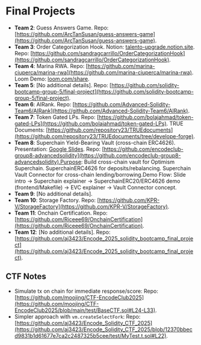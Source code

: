 # Final Projects

- **Team 2**: Guess Answers Game. Repo: [https://github.com/ArcTanSusan/guess-answers-game](https://github.com/ArcTanSusan/guess-answers-game).
- **Team 3**: Order Categorization Hook. Notion: [talento-upgrade.notion.site](https://talento-upgrade.notion.site/Project-Solidity-Pre-Swap-Order-Categorization-MVP-Hook-1bfcabbcfb8a80b6999de84c2a2b0640). Repo: [https://github.com/sandragcarrillo/OrderCategorizationHook](https://github.com/sandragcarrillo/OrderCategorizationHook).
- **Team 4**: Marina RWA. Repo: [https://github.com/marina-ciuperca/marina-rwa](https://github.com/marina-ciuperca/marina-rwa). Loom Demo: [loom.com/share](https://www.loom.com/share/2d3e41978abe4224a0829642b2b09507?sid=ccd301ce-9c59-42f5-aa5a-f9a6586835a3).
- **Team 5**: [No additional details]. Repo: [https://github.com/solidity-bootcamp-group-5/final-project](https://github.com/solidity-bootcamp-group-5/final-project).
- **Team 6**: AIRank. Repo: [https://github.com/Advanced-Solidity-Team6/AIRank](https://github.com/Advanced-Solidity-Team6/AIRank).
- **Team 7**: Token Gated LPs. Repo: [https://github.com/bolajahmad/token-gated-LPs](https://github.com/bolajahmad/token-gated-LPs). TRUE Documents: [https://github.com/repository23/TRUEdocuments](https://github.com/repository23/TRUEdocuments/tree/develope-forge).
- **Team 8**: Superchain Yield-Bearing Vault (cross-chain ERC4626). Presentation: [Google Slides](https://docs.google.com/presentation/d/1zeFR76919Vh_JApn1OIfDRfyhGfTzXGVLTZvCctWpvE/edit). Repo: [https://github.com/encodeclub-group8-advancedsolidity](https://github.com/encodeclub-group8-advancedsolidity).Purpose: Build cross-chain vault for Optimism Superchain. SuperchainERC4626 for deposits/rebalancing. Superchain Vault Connector for cross-chain lending/borrowing.Demo Flow: Slide intro → Superchain explainer → SuperchainERC20/ERC4626 demo (frontend/Makefile) → EVC explainer → Vault Connector concept.
- **Team 9**: [No additional details].
- **Team 10**: Storage Factory. Repo: [https://github.com/KPR-V/StorageFactory](https://github.com/KPR-V/StorageFactory).
- **Team 11**: Onchain Certification. Repo: [https://github.com/Riceee69/OnchainCertification](https://github.com/Riceee69/OnchainCertification).
- **Team 12**: [No additional details]. Repo: [https://github.com/aj3423/Encode_2025_solidity_bootcamp_final_project](https://github.com/aj3423/Encode_2025_solidity_bootcamp_final_project).

## CTF Notes

- Simulate tx on chain for immediate response/score: Repo: [https://github.com/moojing/CTF-EncodeClub2025](https://github.com/moojing/CTF-EncodeClub2025/blob/main/test/BaseCTF.sol#L24-L33).
- Simpler approach with `vm.createSelectFork`: Repo: [https://github.com/aj3423/Encode_Solidity_CTF_2025](https://github.com/aj3423/Encode_Solidity_CTF_2025/blob/12370bbecd9831b1d61677e7ca2c2487325b5cee/test/MyTest.t.sol#L22).
